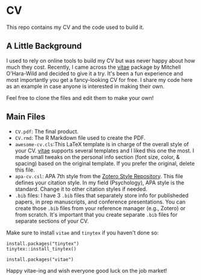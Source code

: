 # CV

This repo contains my CV and the code used to build it. 

## A Little Background

I used to rely on online tools to build my CV but was never happy about how much they cost. Recently, I came across the [vitae](https://github.com/mitchelloharawild/vitae) package by Mitchell O'Hara-Wild and decided to give it a try. It's been a fun experience and most importantly you get a fancy-looking CV for free. I share my code here as an example in case anyone is interested in making their own. 

Feel free to clone the files and edit them to make your own!

## Main Files

* `CV.pdf`: The final product.
* `CV.rmd`: The R Markdown file used to create the PDF.
* `awesome-cv.cls`:This LaTeX template is in charge of the overall style of your CV. [vitae](https://github.com/mitchelloharawild/vitae) supports several templates and I liked this one the most. I made small tweaks on the personal info section (font size, color, & spacing) based on the original template. If you prefer the original, delete this file. 
* `apa-cv.csl`: APA 7th style from the [Zotero Style Repository](https://www.zotero.org/styles?q=id%3Aapa-cv). This file defines your citation style. In my field (Psychology), APA style is the standard. Change it to other citation styles if needed.
* `.bib` files: I have 3 `.bib` files that separately store info for publisheded papers, in prep manuscripts, and conference presentations. You can create those `.bib` files from your reference manager (e.g., Zotero) or from scratch. It's important that you create separate `.bib` files for separate sections of your CV. 

Make sure to install `vitae` and `tinytex` if you haven't done so:

```
install.packages("tinytex")
tinytex::install_tinytex()

install.packages("vitae")
```

Happy vitae-ing and wish everyone good luck on the job market!

